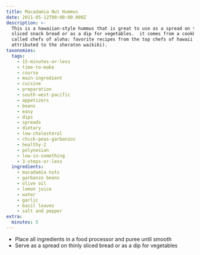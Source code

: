 ```yaml
---
title: Macadamia Nut Hummus
date: 2011-05-12T00:00:00.000Z
description: >-
  This is a hawaiian-style hummus that is great to use as a spread on thinly
  sliced snack bread or as a dip for vegetables.  it comes from a cookbook
  called chefs of aloha: favorite recipes from the top chefs of hawaii (and is
  attributed to the sheraton waikiki).
taxonomies:
  tags:
    - 15-minutes-or-less
    - time-to-make
    - course
    - main-ingredient
    - cuisine
    - preparation
    - south-west-pacific
    - appetizers
    - beans
    - easy
    - dips
    - spreads
    - dietary
    - low-cholesterol
    - chick-peas-garbanzos
    - healthy-2
    - polynesian
    - low-in-something
    - 3-steps-or-less
  ingredients:
    - macadamia nuts
    - garbanzo beans
    - olive oil
    - lemon juice
    - water
    - garlic
    - basil leaves
    - salt and pepper
extra:
  minutes: 5
---
```

 - Place all ingredients in a food processor and puree until smooth
 - Serve as a spread on thinly sliced bread or as a dip for vegetables
